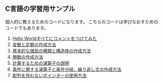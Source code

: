 ## C言語の学習用サンプル

個人的に教えるためのコードになります。
こちらのコードは学びなおすためのコードでもあります。

1. [Hello Worldすべてにコメントをつけてみた](https://github.com/Chronoss0518/ConsoleProject/blob/master/CProject/sample/sample1.c)
2. [変数と定数の作成方法](https://github.com/Chronoss0518/ConsoleProject/blob/master/CProject/sample/sample2.c)
3. [基本的な値型の種類と構造体の作成方法](https://github.com/Chronoss0518/ConsoleProject/blob/master/CProject/sample/sample3.c)
4. [関数の作成方法](https://github.com/Chronoss0518/ConsoleProject/blob/master/CProject/sample/sample4.c)
5. [計算するための演算子の説明](https://github.com/Chronoss0518/ConsoleProject/blob/master/CProject/sample/sample5.c)
6. [条件に関する演算子と条件分岐、繰り返し文の作成方法](https://github.com/Chronoss0518/ConsoleProject/blob/master/CProject/sample/sample6.c)
7. [配列を伴わないポインターの使用方法](https://github.com/Chronoss0518/ConsoleProject/blob/master/CProject/sample/sample7.c)
